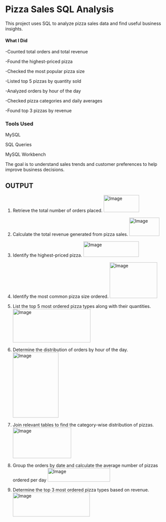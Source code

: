 # Pizza Sales SQL Analysis

This project uses SQL to analyze pizza sales data and find useful business insights.

#### What I Did

-Counted total orders and total revenue

-Found the highest-priced pizza

-Checked the most popular pizza size

-Listed top 5 pizzas by quantity sold

-Analyzed orders by hour of the day

-Checked pizza categories and daily averages

-Found top 3 pizzas by revenue

### Tools Used
MySQL

SQL Queries

MySQL Workbench

The goal is to understand sales trends and customer preferences to help improve business decisions.


## OUTPUT


1. Retrieve the total number of orders placed.
   <img width="112" height="54" alt="Image" src="https://github.com/user-attachments/assets/e8b85b5d-a592-4127-af25-0add2138cb44" />

 2. Calculate the total revenue generated from pizza sales.
    <img width="95" height="58" alt="Image" src="https://github.com/user-attachments/assets/626d3768-fb5a-4a98-baec-2bb245a625b2" />

3. Identify the highest-priced pizza.
   <img width="175" height="49" alt="Image" src="https://github.com/user-attachments/assets/468cf957-46b8-4d76-a977-b698f80a10bf" />

4. Identify the most common pizza size ordered.
    <img width="150" height="113" alt="Image" src="https://github.com/user-attachments/assets/b64d67df-2fd4-4539-9523-c6290913ffc7" />

5. List the top 5 most ordered pizza types along with their quantities.
   <img width="245" height="106" alt="Image" src="https://github.com/user-attachments/assets/1ddf5f43-1de5-40f0-b836-001082c2f91d" />

6. Determine the distribution of orders by hour of the day.
   <img width="144" height="206" alt="Image" src="https://github.com/user-attachments/assets/adc05237-15b3-48b1-9857-9179621be23a" />

7. Join relevant tables to find the category-wise distribution of pizzas.
    <img width="184" height="97" alt="Image" src="https://github.com/user-attachments/assets/8c3c001b-c85d-4a24-9ab0-988f0fc6a453" />

8. Group the orders by date and calculate the average number of pizzas ordered per day
    <img width="197" height="43" alt="Image" src="https://github.com/user-attachments/assets/060ceb9d-e399-481e-9bb3-d5dd2f8cb062" />

9. Determine the top 3 most ordered pizza types based on revenue.
     <img width="243" height="76" alt="Image" src="https://github.com/user-attachments/assets/96cb2dc9-67fb-4925-a668-0ab72b6083e5" />



